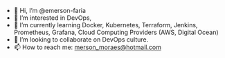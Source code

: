 - 👋 Hi, I’m @emerson-faria
- 👀 I’m interested in DevOps, 
- 🌱 I’m currently learning Docker, Kubernetes, Terraform, Jenkins, Prometheus, Grafana, Cloud Computing Providers (AWS, Digital Ocean)
- 💞️ I’m looking to collaborate on DevOps culture.
- 📫 How to reach me: merson_moraes@hotmail.com

<!---
emerson-faria/emerson-faria is a ✨ special ✨ repository because its `README.md` (this file) appears on your GitHub profile.
You can click the Preview link to take a look at your changes.
--->
